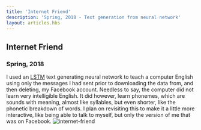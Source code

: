 ```yaml
---
title: 'Internet Friend'
description: 'Spring, 2018 - Text generation from neural network'
layout: articles.hbs
---
```

## Internet Friend
### Spring, 2018

I used an [LSTM](https://machinelearningmastery.com/text-generation-lstm-recurrent-neural-networks-python-keras/) text generating neural network to teach a computer English using only the messages I had sent prior to downloading the data from, and then deleting, my Facebook account. Needless to say, the computer did not learn very intelligible English. It did however, learn phonemes, which are sounds with meaning, almost like syllables, but even shorter, like the phonetic breakdown of words. I plan on revisiting this to make it a little more interactive, like being able to talk to myself, but only the version of me that was on Facebook.
![internet-friend](https://raw.githubusercontent.com/thomas-williams/portfolio/master/pictures/other/internet_friend.jpg)